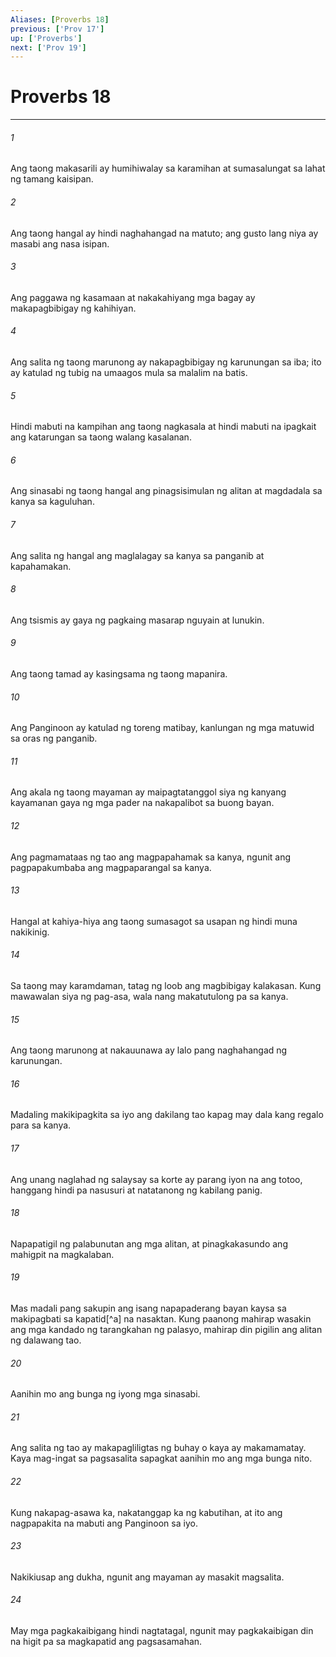```yaml
---
Aliases: [Proverbs 18]
previous: ['Prov 17']
up: ['Proverbs']
next: ['Prov 19']
---
```

# Proverbs 18

***






















###### 1 










Ang taong makasarili ay humihiwalay sa karamihan at sumasalungat sa lahat ng tamang kaisipan. 





















###### 2 










Ang taong hangal ay hindi naghahangad na matuto; ang gusto lang niya ay masabi ang nasa isipan. 





















###### 3 










Ang paggawa ng kasamaan at nakakahiyang mga bagay ay makapagbibigay ng kahihiyan. 





















###### 4 










Ang salita ng taong marunong ay nakapagbibigay ng karunungan sa iba; ito ay katulad ng tubig na umaagos mula sa malalim na batis. 





















###### 5 










Hindi mabuti na kampihan ang taong nagkasala at hindi mabuti na ipagkait ang katarungan sa taong walang kasalanan. 





















###### 6 










Ang sinasabi ng taong hangal ang pinagsisimulan ng alitan at magdadala sa kanya sa kaguluhan. 





















###### 7 










Ang salita ng hangal ang maglalagay sa kanya sa panganib at kapahamakan. 





















###### 8 










Ang tsismis ay gaya ng pagkaing masarap nguyain at lunukin. 





















###### 9 










Ang taong tamad ay kasingsama ng taong mapanira. 





















###### 10 










Ang Panginoon ay katulad ng toreng matibay, kanlungan ng mga matuwid sa oras ng panganib. 





















###### 11 










Ang akala ng taong mayaman ay maipagtatanggol siya ng kanyang kayamanan gaya ng mga pader na nakapalibot sa buong bayan. 





















###### 12 










Ang pagmamataas ng tao ang magpapahamak sa kanya, ngunit ang pagpapakumbaba ang magpaparangal sa kanya. 





















###### 13 










Hangal at kahiya-hiya ang taong sumasagot sa usapan ng hindi muna nakikinig. 





















###### 14 










Sa taong may karamdaman, tatag ng loob ang magbibigay kalakasan. Kung mawawalan siya ng pag-asa, wala nang makatutulong pa sa kanya. 





















###### 15 










Ang taong marunong at nakauunawa ay lalo pang naghahangad ng karunungan. 





















###### 16 










Madaling makikipagkita sa iyo ang dakilang tao kapag may dala kang regalo para sa kanya. 





















###### 17 










Ang unang naglahad ng salaysay sa korte ay parang iyon na ang totoo, hanggang hindi pa nasusuri at natatanong ng kabilang panig. 





















###### 18 










Napapatigil ng palabunutan ang mga alitan, at pinagkakasundo ang mahigpit na magkalaban. 





















###### 19 










Mas madali pang sakupin ang isang napapaderang bayan kaysa sa makipagbati sa kapatid[^a] na nasaktan. Kung paanong mahirap wasakin ang mga kandado ng tarangkahan ng palasyo, mahirap din pigilin ang alitan ng dalawang tao. 





















###### 20 










Aanihin mo ang bunga ng iyong mga sinasabi. 





















###### 21 










Ang salita ng tao ay makapagliligtas ng buhay o kaya ay makamamatay. Kaya mag-ingat sa pagsasalita sapagkat aanihin mo ang mga bunga nito. 





















###### 22 










Kung nakapag-asawa ka, nakatanggap ka ng kabutihan, at ito ang nagpapakita na mabuti ang Panginoon sa iyo. 





















###### 23 










Nakikiusap ang dukha, ngunit ang mayaman ay masakit magsalita. 





















###### 24 










May mga pagkakaibigang hindi nagtatagal, ngunit may pagkakaibigan din na higit pa sa magkapatid ang pagsasamahan.
